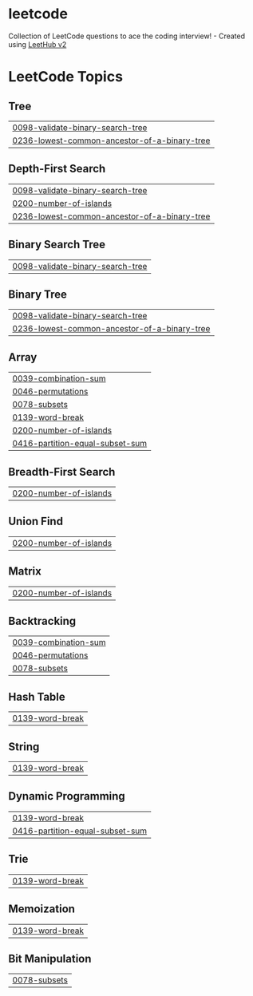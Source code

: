 # leetcode
Collection of LeetCode questions to ace the coding interview! - Created using [LeetHub v2](https://github.com/arunbhardwaj/LeetHub-2.0)

<!---LeetCode Topics Start-->
# LeetCode Topics
## Tree
|  |
| ------- |
| [0098-validate-binary-search-tree](https://github.com/yadvendranaveen/leetcode/tree/master/0098-validate-binary-search-tree) |
| [0236-lowest-common-ancestor-of-a-binary-tree](https://github.com/yadvendranaveen/leetcode/tree/master/0236-lowest-common-ancestor-of-a-binary-tree) |
## Depth-First Search
|  |
| ------- |
| [0098-validate-binary-search-tree](https://github.com/yadvendranaveen/leetcode/tree/master/0098-validate-binary-search-tree) |
| [0200-number-of-islands](https://github.com/yadvendranaveen/leetcode/tree/master/0200-number-of-islands) |
| [0236-lowest-common-ancestor-of-a-binary-tree](https://github.com/yadvendranaveen/leetcode/tree/master/0236-lowest-common-ancestor-of-a-binary-tree) |
## Binary Search Tree
|  |
| ------- |
| [0098-validate-binary-search-tree](https://github.com/yadvendranaveen/leetcode/tree/master/0098-validate-binary-search-tree) |
## Binary Tree
|  |
| ------- |
| [0098-validate-binary-search-tree](https://github.com/yadvendranaveen/leetcode/tree/master/0098-validate-binary-search-tree) |
| [0236-lowest-common-ancestor-of-a-binary-tree](https://github.com/yadvendranaveen/leetcode/tree/master/0236-lowest-common-ancestor-of-a-binary-tree) |
## Array
|  |
| ------- |
| [0039-combination-sum](https://github.com/yadvendranaveen/leetcode/tree/master/0039-combination-sum) |
| [0046-permutations](https://github.com/yadvendranaveen/leetcode/tree/master/0046-permutations) |
| [0078-subsets](https://github.com/yadvendranaveen/leetcode/tree/master/0078-subsets) |
| [0139-word-break](https://github.com/yadvendranaveen/leetcode/tree/master/0139-word-break) |
| [0200-number-of-islands](https://github.com/yadvendranaveen/leetcode/tree/master/0200-number-of-islands) |
| [0416-partition-equal-subset-sum](https://github.com/yadvendranaveen/leetcode/tree/master/0416-partition-equal-subset-sum) |
## Breadth-First Search
|  |
| ------- |
| [0200-number-of-islands](https://github.com/yadvendranaveen/leetcode/tree/master/0200-number-of-islands) |
## Union Find
|  |
| ------- |
| [0200-number-of-islands](https://github.com/yadvendranaveen/leetcode/tree/master/0200-number-of-islands) |
## Matrix
|  |
| ------- |
| [0200-number-of-islands](https://github.com/yadvendranaveen/leetcode/tree/master/0200-number-of-islands) |
## Backtracking
|  |
| ------- |
| [0039-combination-sum](https://github.com/yadvendranaveen/leetcode/tree/master/0039-combination-sum) |
| [0046-permutations](https://github.com/yadvendranaveen/leetcode/tree/master/0046-permutations) |
| [0078-subsets](https://github.com/yadvendranaveen/leetcode/tree/master/0078-subsets) |
## Hash Table
|  |
| ------- |
| [0139-word-break](https://github.com/yadvendranaveen/leetcode/tree/master/0139-word-break) |
## String
|  |
| ------- |
| [0139-word-break](https://github.com/yadvendranaveen/leetcode/tree/master/0139-word-break) |
## Dynamic Programming
|  |
| ------- |
| [0139-word-break](https://github.com/yadvendranaveen/leetcode/tree/master/0139-word-break) |
| [0416-partition-equal-subset-sum](https://github.com/yadvendranaveen/leetcode/tree/master/0416-partition-equal-subset-sum) |
## Trie
|  |
| ------- |
| [0139-word-break](https://github.com/yadvendranaveen/leetcode/tree/master/0139-word-break) |
## Memoization
|  |
| ------- |
| [0139-word-break](https://github.com/yadvendranaveen/leetcode/tree/master/0139-word-break) |
## Bit Manipulation
|  |
| ------- |
| [0078-subsets](https://github.com/yadvendranaveen/leetcode/tree/master/0078-subsets) |
<!---LeetCode Topics End-->